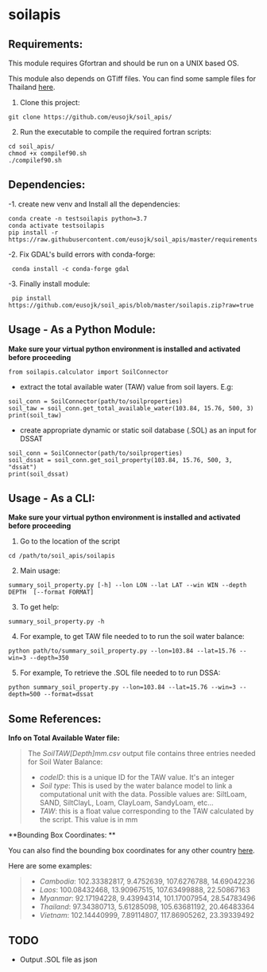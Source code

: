 soilapis
========


Requirements:
---
This module requires Gfortran and should be run on a UNIX based OS.

This module also depends on GTiff files. You can find some sample files for Thailand [here](https://www.dropbox.com/s/74hpv9d56a8s461/layers.zip?dl=0).

1. Clone this project:
```
git clone https://github.com/eusojk/soil_apis/
```
2. Run the executable to compile the required fortran scripts:
```
cd soil_apis/
chmod +x compilef90.sh 
./compilef90.sh 
```



Dependencies:
---
-1. create new venv and Install all the dependencies:
```
conda create -n testsoilapis python=3.7
conda activate testsoilapis
pip install -r https://raw.githubusercontent.com/eusojk/soil_apis/master/requirements.txt
```
-2. Fix GDAL's build errors with conda-forge:
```
 conda install -c conda-forge gdal
```
-3. Finally install module:
```
 pip install https://github.com/eusojk/soil_apis/blob/master/soilapis.zip?raw=true
```

Usage - As a Python Module:
---

**Make sure your virtual python environment is installed and activated before proceeding**

```
from soilapis.calculator import SoilConnector
```
- extract the total available water (TAW) value from soil layers. E.g:
```
soil_conn = SoilConnector(path/to/soilproperties)
soil_taw = soil_conn.get_total_available_water(103.84, 15.76, 500, 3)
print(soil_taw)
```
- create appropriate dynamic or static soil database (.SOL) as an input for DSSAT 
```
soil_conn = SoilConnector(path/to/soilproperties)
soil_dssat = soil_conn.get_soil_property(103.84, 15.76, 500, 3, "dssat")
print(soil_dssat)
```


Usage - As a CLI:
---

**Make sure your virtual python environment is installed and activated before proceeding**

1. Go to the location of the script

```
cd /path/to/soil_apis/soilapis
```

2. Main usage:
```
summary_soil_property.py [-h] --lon LON --lat LAT --win WIN --depth DEPTH  [--format FORMAT]
```

3. To get help:

```
summary_soil_property.py -h
```

4. For example, to get TAW file needed to to run the soil water balance:
```
python path/to/summary_soil_property.py --lon=103.84 --lat=15.76 --win=3 --depth=350
```

5. For example, To retrieve the .SOL file needed to to run DSSA:
```
python summary_soil_property.py --lon=103.84 --lat=15.76 --win=3 --depth=500 --format=dssat
```


Some References:
---
**Info on Total Available Water file:**

>
> The _SoilTAW[Depth]mm.csv_ output file contains three entries needed for Soil Water Balance:
> * _codeID_: this is a unique ID for the TAW value. It's an integer
> * _Soil type_: This is used by the water balance model to link a computational unit with the data. Possible values are: SiltLoam, SAND, SiltClayL, Loam, ClayLoam, SandyLoam, etc...
> * _TAW_: this is a float value corresponding to the TAW calculated by the script. This value is in mm
> 

**Bounding Box Coordinates: **

You can also find the bounding box coordinates for any other country [here](https://boundingbox.klokantech.com/).

Here are some examples:

> - _Cambodia_: 102.33382817, 9.4752639, 107.6276788, 14.69042236
> - _Laos_:     100.08432468, 13.90967515, 107.63499888, 22.50867163
> - _Myanmar_:  92.17194228, 9.43994314, 101.17007954, 28.54783496
> - _Thailand_: 97.34380713, 5.61285098, 105.63681192, 20.46483364
> - _Vietnam_:  102.14440999, 7.89114807, 117.86905262, 23.39339492


TODO
---
- Output .SOL file as json
